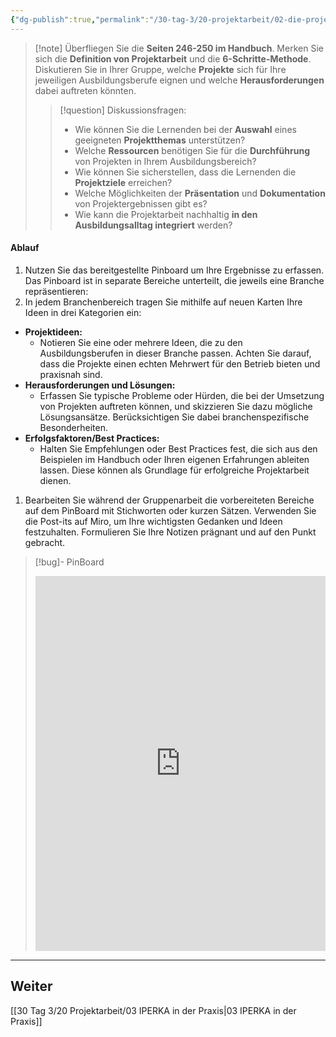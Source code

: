 ```yaml
---
{"dg-publish":true,"permalink":"/30-tag-3/20-projektarbeit/02-die-projektarbeit/"}
---
```


>[!note] Überfliegen Sie die **Seiten 246-250 im Handbuch**. Merken Sie sich die **Definition von Projektarbeit** und die **6-Schritte-Methode**.
>Diskutieren Sie in Ihrer Gruppe, welche **Projekte** sich für Ihre jeweiligen Ausbildungsberufe eignen und welche **Herausforderungen** dabei auftreten könnten.
>>[!question] Diskussionsfragen:
>>- Wie können Sie die Lernenden bei der **Auswahl** eines geeigneten **Projektthemas** unterstützen?
>>- Welche **Ressourcen** benötigen Sie für die **Durchführung** von Projekten in Ihrem Ausbildungsbereich?
>>- Wie können Sie sicherstellen, dass die Lernenden die **Projektziele** erreichen?
>>- Welche Möglichkeiten der **Präsentation** und **Dokumentation** von Projektergebnissen gibt es?
>>- Wie kann die Projektarbeit nachhaltig **in den Ausbildungsalltag integriert** werden?

#### Ablauf
1. Nutzen Sie das bereitgestellte Pinboard um Ihre Ergebnisse zu erfassen. Das Pinboard ist in separate Bereiche unterteilt, die jeweils eine Branche repräsentieren:
2. In jedem Branchenbereich tragen Sie mithilfe auf neuen Karten Ihre Ideen in drei Kategorien ein:
- **Projektideen:**  
	- Notieren Sie eine oder mehrere Ideen, die zu den Ausbildungsberufen in dieser Branche passen. Achten Sie darauf, dass die Projekte einen echten Mehrwert für den Betrieb bieten und praxisnah sind.
- **Herausforderungen und Lösungen:**  
	- Erfassen Sie typische Probleme oder Hürden, die bei der Umsetzung von Projekten auftreten können, und skizzieren Sie dazu mögliche Lösungsansätze. Berücksichtigen Sie dabei branchenspezifische Besonderheiten.
- **Erfolgsfaktoren/Best Practices:**  
	- Halten Sie Empfehlungen oder Best Practices fest, die sich aus den Beispielen im Handbuch oder Ihren eigenen Erfahrungen ableiten lassen. Diese können als Grundlage für erfolgreiche Projektarbeit dienen.
1. Bearbeiten Sie während der Gruppenarbeit die vorbereiteten Bereiche auf dem PinBoard mit Stichworten oder kurzen Sätzen. Verwenden Sie die Post-its auf Miro, um Ihre wichtigsten Gedanken und Ideen festzuhalten. Formulieren Sie Ihre Notizen prägnant und auf den Punkt gebracht.

>[!bug]- PinBoard
><iframe width="100%" height="600" src="https://tools.fobizz.com/pinboard/public_boards/3c483d94-8190-444e-903f-cadbba4c8019?token=aac5337742508aa5a0b735cc464f190e" frameborder="0" scrolling="no" allow="fullscreen; clipboard-read; clipboard-write" allowfullscreen></iframe>


---

## Weiter
[[30 Tag 3/20 Projektarbeit/03 IPERKA in der Praxis\|03 IPERKA in der Praxis]]